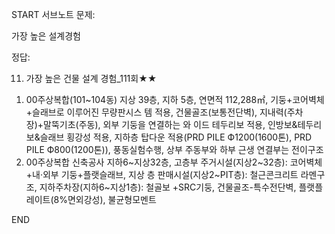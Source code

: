 START
서브노트
문제:

가장 높은 설계경험 

정답:

011. 가장 높은 건물 설계 경험_111회★★
1) 00주상복합(101~104동)
지상 39층, 지하 5층, 연면적 112,288㎡, 기둥+코어벽체+슬래브로 이루어진 무량판시스
템 적용, 건물골조(보통전단벽), 지내력(주차장)+말뚝기초(주동), 외부 기둥을 연결하는 와
이드 테두리보 적용, 인방보&테두리보&슬래브 횡강성 적용, 지하층 탑다운 적용(PRD
PILE Ф1200(1600톤), PRD PILE Ф800(1200톤)), 풍동실험수행, 상부 주동부와 하부 근생
연결부는 전이구조
2) 00주상복합 신축공사
지하6~지상32층, 고층부 주거시설(지상2~32층): 코어벽체+내·외부 기둥+플랫슬래브, 지상
층 판매시설(지상2~PIT층): 철근콘크리트 라멘구조, 지하주차장(지하6~지상1층): 철골보
+SRC기둥, 건물골조-특수전단벽, 플랫플레이트(8%면외강성), 불균형모멘트
<!--ID: 1727688301372-->
END